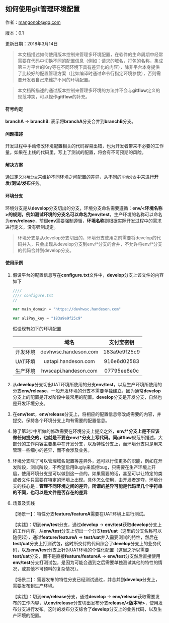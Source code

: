 ## 如何使用git管理环境配置



作者：mangonob@qq.com

版本：0.1

更新日期：2018年3月14日



> 本文档描述如何使用版本控制来管理多环境配置，在软件的生命周期中经常需要在代码中切换不同的配置信息（例如：请求的域名，打包的名称，集成第三方平台的Key等在不同环境下具有差异化的内容），除非平台本身提供了比较好的配置管理方案（比如编译时通过命令行指定环境参数），否则需要开发者自己来维护不同的环境配置。



> 本文档所描述的通过版本控制来管理多环境的方法并不会与**gitflow**定义的规范冲突，可以视作**gitflow**的补充。



#### 符号约定

**branchA** -> **branchB**: 表示将**branchA**分支合并到**branchB**分支。



#### 问题描述

开发过程中手动修改环境配置相关的代码容易出错，也为开发者带来不必要的工作量。如果在上线的代码里，写上了测试的配置，将会有不可预期的风险。



#### 解决方案

通过定义`环境分支`来维护不同环境之间配置的差异，从不同的`环境分支`中来进行**开发/测试/发布**任务。



#### 环境分支

环境分支是从**develop**分支切出的分支，环境分支命名需要遵循：**env/\<环境名称\>**的规则，例如测试环境的分支名可以命名为**env/test**，生产环境的名称可以命名为**env/release**，前缀**env**需要强制遵循，**环境名称**则根据实际开发过程中的需求进行定义，没有强制规定。



> 环境分支是从develop分支切出的，环境分支使用之前需要将develop的代码并入，只会出现从develop分支到env/\*分支的合并，不允许将env/\*分支的代码合并到develop分支。



#### 使用示例

1. 假设平台的配置信息写在**configure.txt**文件中，**develop**分支上该文件的内容如下

   ```javascript
   ////
   //// configure.txt
   // 
   
   var main_domain = "https://devhwsc.handeson.com"
   
   var aliPay_key = "183a9e9f25c9"
   ```

   

   假设现有如下的环境配置

   |      | 域名 | 支付宝密钥 |
   | :----: | :--: | :--------: |
   | 开发环境 | devhwsc.handeson.com | 183a9e9f25c9 |
   | UAT环境 | uatapi.handeson.com | 916e6d02583 |
   | 生产环境 | hwscapi.handeson.com | 07795ee6e0c |

   

2. 从**develop**分支切出UAT环境所使用的分支**env/test**，以及生产环境所使用的分支**env/release**，一般开发环境的分支不需要单独建立，因为通常**develop**分支上的配置是开发阶段中最常用的配置。**develop**分支是开发分支，自然也是开发环境分支。

   

3. 在**env/test**，**env/release**分支上，将相应的配置信息修改成需要的内容，并提交。保持各个环境分支上均有需要的配置信息。

   

4. 除了第3步中所做的修改需要在环境分支上提交之外，**env/\***分支上是不应该做任何提交的，也就是不要在**env/\***分支上写代码。同**gitflow**规范所描述，大部分的工作内容主要集中在开发分支，以及特性分支上，而环境分支只是用来管理一些细小的差异，而不会涉及业务。

   

5. 环境分支除了可以管理域名配置等差异外，还可以行使更多的职能，例如在开发阶段，测试阶段，不希望启用Bugly来监控bug，只需要在生产环境上开启，使用环境分支是可以做到这一点的。如果需要的话，甚至可以让特定的类或者文件只需要在特定的环境上出现。具体怎么使用，由开发者定夺，环境分支的核心是：**管理不同环境之间的差异，所谓的差异可能是代码里几个字符串的不同，也可以是文件是否存在的差异**

   

6. 场景及实践

   【场景一】：特性分支**feature/featureA**需要在UAT环境上进行测试。

   【实践】：切到**env/test**分支，通过**develop** -> **env/test**获取**develop**分支上的工作内容，从**env/test**分支上切出一个分支**test/uat**（这里的分支名称可以随便起），通过**feature/featureA** -> **test/uat**并入需要测试的特性，然后在**test/uat**分支上打测试包，这时所交付的代码综合了**develop**分支上的业务代码，以及**env/test**分支上针对UAT环境的个性化配置（这里之所以需要**test/uat**分支，而不是直接**feature/featureA** -> **env/test**分支然后直接使用**env/test**分支打测试包，是因为可能会遇到之后需要单独测试其他的特性的情况，或其他不可预料的复杂情况）。

   

   

   【场景二】：需要发布的特性分支已经测试通过，并合并到**develop**分支上，需要发布到生产环境。

   【实践】：切到**env/release**分支，通过**develop** -> **env/release**获取需要发布的工作内容，从**env/release**分支切出发布分支**release/\<版本号\>**，使用发布分支进行发布。这时的发布分支综合了**develop**分支上的业务代码，以及生产环境的配置。

